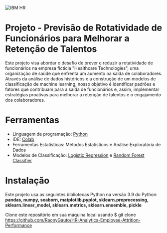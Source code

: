 ![IBM HR](https://www.springml.com/wp-content/uploads/2020/08/employee-attrition.png)

# Projeto - Previsão de Rotatividade de Funcionários para Melhorar a Retenção de Talentos

Este projeto visa abordar o desafio de prever e reduzir a rotatividade de funcionários na empresa fictícia "Healthcare Technologies", uma organização de saúde que enfrenta um aumento na saída de colaboradores. Através da análise de dados históricos e a construção de um modelos de classificação de machine learning, nosso objetivo é identificar padrões e fatores que contribuam para a saída de funcionários e, assim, implementar estratégias proativas para melhorar a retenção de talentos e o engajamento dos colaboradores.

# Ferramentas
* Linguagem de programação: [Python](https://www.python.org/)
* IDE: [Colab](https://colab.research.google.com/)
* Ferramentas Estatísticas: Métodos Estatísticos e Análise Exploratória de Dados
* Modelos de Classificação: [Logistic Regression](https://scikit-learn.org/stable/modules/generated/sklearn.linear_model.LogisticRegression.html) e [Random Forest Classifier](https://scikit-learn.org/stable/modules/generated/sklearn.ensemble.RandomForestClassifier.html)

# Instalação
Este projeto usa as seguintes bibliotecas Python na versão 3.9 do Python:
__pandas, numpy, seaborn, matplotlib.pyplot, sklearn.preprocessing, sklearn.linear_model, sklearn.metrics, sklearn.ensemble, pickle__

Clone este repositório em sua máquina local usando $ git clone https://github.com/RaonyGauto/HR-Analytics-Employee-Attrition-Performance
